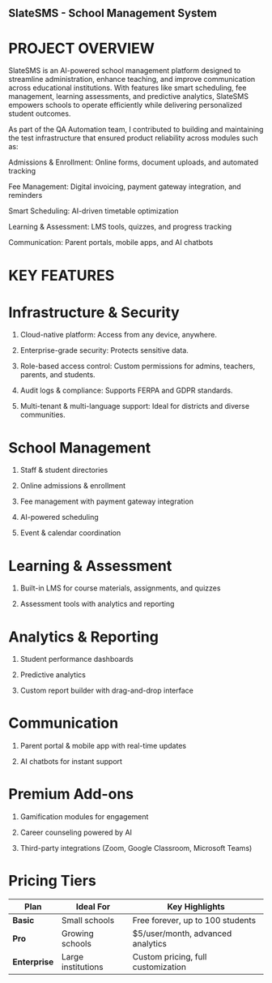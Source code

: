 
## SlateSMS - School Management System

# PROJECT OVERVIEW

SlateSMS is an AI-powered school management platform designed to streamline administration, enhance teaching, and improve communication across educational institutions. With features like smart scheduling, fee management, learning assessments, and predictive analytics, SlateSMS empowers schools to operate efficiently while delivering personalized student outcomes.

As part of the QA Automation team, I contributed to building and maintaining the test infrastructure that ensured product reliability across modules such as:

Admissions & Enrollment: Online forms, document uploads, and automated tracking

Fee Management: Digital invoicing, payment gateway integration, and reminders

Smart Scheduling: AI-driven timetable optimization

Learning & Assessment: LMS tools, quizzes, and progress tracking

Communication: Parent portals, mobile apps, and AI chatbots

# KEY FEATURES
# Infrastructure & Security
1. Cloud-native platform: Access from any device, anywhere.

2. Enterprise-grade security: Protects sensitive data.

3. Role-based access control: Custom permissions for admins, teachers, parents, and students.

4. Audit logs & compliance: Supports FERPA and GDPR standards.

5. Multi-tenant & multi-language support: Ideal for districts and diverse communities.

# School Management
1. Staff & student directories

2. Online admissions & enrollment

3. Fee management with payment gateway integration

4. AI-powered scheduling

5. Event & calendar coordination

# Learning & Assessment
1. Built-in LMS for course materials, assignments, and quizzes

2. Assessment tools with analytics and reporting

# Analytics & Reporting
1. Student performance dashboards

2. Predictive analytics

3. Custom report builder with drag-and-drop interface

# Communication
1. Parent portal & mobile app with real-time updates

2. AI chatbots for instant support

# Premium Add-ons
1. Gamification modules for engagement

2. Career counseling powered by AI

3. Third-party integrations (Zoom, Google Classroom, Microsoft Teams)

# Pricing Tiers  

| Plan       | Ideal For        | Key Highlights                        |
|------------|------------------|---------------------------------------|
| **Basic**      | Small schools     | Free forever, up to 100 students       |
| **Pro**        | Growing schools   | $5/user/month, advanced analytics      |
| **Enterprise** | Large institutions| Custom pricing, full customization     |

